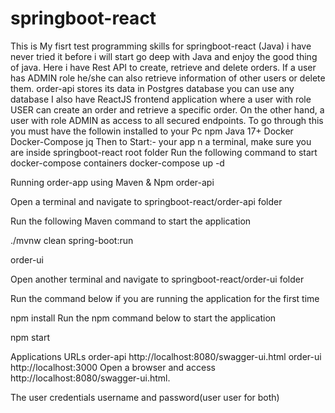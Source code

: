 # springboot-react
This is My fisrt  test programming skills for springboot-react (Java) i have never tried it before i will start go deep with Java and enjoy the good thing of java.
Here i have Rest API to create, retrieve and delete orders. If a user has ADMIN role he/she can also retrieve information of other users or delete them.
order-api stores its data in Postgres database you can use any database 
I also have ReactJS frontend application where a user with role USER can create an order and retrieve a specific order. On the other hand, a user with role ADMIN as access to all secured endpoints.
To go through this you must have the followin installed to your Pc 
npm
Java 17+
Docker
Docker-Compose
jq
Then to Start:- your app
n a terminal, make sure you are inside springboot-react root folder
Run the following command to start docker-compose containers
docker-compose up -d

Running order-app using Maven & Npm
order-api

Open a terminal and navigate to springboot-react/order-api folder

Run the following Maven command to start the application

./mvnw clean spring-boot:run


order-ui

Open another terminal and navigate to springboot-react/order-ui folder

Run the command below if you are running the application for the first time

npm install
Run the npm command below to start the application

npm start

Applications URLs
order-api	http://localhost:8080/swagger-ui.html
order-ui	http://localhost:3000
Open a browser and access http://localhost:8080/swagger-ui.html.

The user credentials username and password(user user for both)

